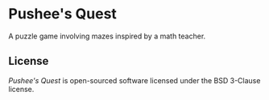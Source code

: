 Pushee's Quest
==============

A puzzle game involving mazes inspired by a math teacher.

License
-------
*Pushee's Quest* is open-sourced software licensed under the BSD 3-Clause license.
